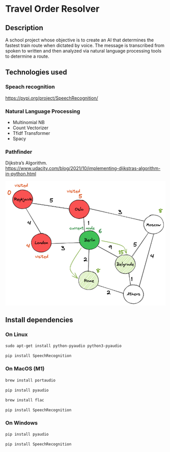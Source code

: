 # Travel Order Resolver

## Description

A school project whose objective is to create an AI that determines the fastest train route when dictated by voice. The message is transcribed from spoken to written and then analyzed via natural language processing tools to determine a route.

## Technologies used

### Speach recognition

<https://pypi.org/project/SpeechRecognition/>

### Natural Language Processing

- Multinomial NB
- Count Vectorizer
- Tfidf Transformer
- Spacy

### Pathfinder

Dijkstra’s Algorithm.  
<https://www.udacity.com/blog/2021/10/implementing-dijkstras-algorithm-in-python.html>

<p style="text-align: center">
  <img src="./dijkstra.png" />
</p>

## Install dependencies

### On Linux

`sudo apt-get install python-pyaudio python3-pyaudio`

`pip install SpeechRecognition`

### On MacOS (M1)

`brew install portaudio`

`pip install pyaudio`

`brew install flac`

`pip install SpeechRecognition`

### On Windows

`pip install pyaudio`

`pip install SpeechRecognition`

